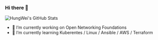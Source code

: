 ### Hi there 👋
![HungWei's GitHub Stats](https://github-readme-stats.vercel.app/api?username=hwchiu&show_icons=true&theme=radical)

- 🔭 I’m currently working on Open Networking Foundations
- 🌱 I’m currently learning Kuberentes / Linux / Ansible / AWS / Terraform


<!--
**hwchiu/hwchiu** is a ✨ _special_ ✨ repository because its `README.md` (this file) appears on your GitHub profile.

### Hi there 👋



- 🔭 I’m currently working on ...
- 🌱 I’m currently learning ...
- 👯 I’m looking to collaborate on ...
- 🤔 I’m looking for help with ...
- 💬 Ask me about ...
- 📫 How to reach me: ...
- 😄 Pronouns: ...
- ⚡ Fun fact: ...
-->
